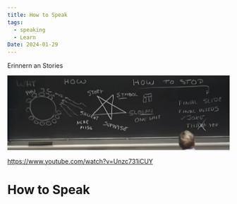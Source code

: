 ```yaml
---
title: How to Speak
tags:
  - speaking
  - Learn
Date: 2024-01-29
---
```


Erinnern an Stories 

![](../_asset/2024-01-29_HowToSpeak_MIT_image_1.jpg)


<https://www.youtube.com/watch?v=Unzc731iCUY>




# How to Speak